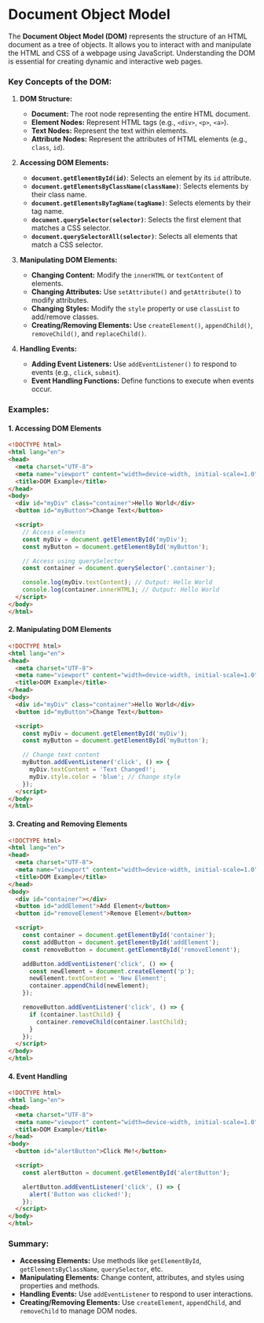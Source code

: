 # Document Object Model

The **Document Object Model (DOM)** represents the structure of an HTML document as a tree of objects. It allows you to interact with and manipulate the HTML and CSS of a webpage using JavaScript. Understanding the DOM is essential for creating dynamic and interactive web pages.

### Key Concepts of the DOM:

1. **DOM Structure:**
   - **Document:** The root node representing the entire HTML document.
   - **Element Nodes:** Represent HTML tags (e.g., `<div>`, `<p>`, `<a>`).
   - **Text Nodes:** Represent the text within elements.
   - **Attribute Nodes:** Represent the attributes of HTML elements (e.g., `class`, `id`).

2. **Accessing DOM Elements:**
   - **`document.getElementById(id)`**: Selects an element by its `id` attribute.
   - **`document.getElementsByClassName(className)`**: Selects elements by their class name.
   - **`document.getElementsByTagName(tagName)`**: Selects elements by their tag name.
   - **`document.querySelector(selector)`**: Selects the first element that matches a CSS selector.
   - **`document.querySelectorAll(selector)`**: Selects all elements that match a CSS selector.

3. **Manipulating DOM Elements:**
   - **Changing Content:** Modify the `innerHTML` or `textContent` of elements.
   - **Changing Attributes:** Use `setAttribute()` and `getAttribute()` to modify attributes.
   - **Changing Styles:** Modify the `style` property or use `classList` to add/remove classes.
   - **Creating/Removing Elements:** Use `createElement()`, `appendChild()`, `removeChild()`, and `replaceChild()`.

4. **Handling Events:**
   - **Adding Event Listeners:** Use `addEventListener()` to respond to events (e.g., `click`, `submit`).
   - **Event Handling Functions:** Define functions to execute when events occur.

### Examples:

#### 1. **Accessing DOM Elements**

```html
<!DOCTYPE html>
<html lang="en">
<head>
  <meta charset="UTF-8">
  <meta name="viewport" content="width=device-width, initial-scale=1.0">
  <title>DOM Example</title>
</head>
<body>
  <div id="myDiv" class="container">Hello World</div>
  <button id="myButton">Change Text</button>

  <script>
    // Access elements
    const myDiv = document.getElementById('myDiv');
    const myButton = document.getElementById('myButton');

    // Access using querySelector
    const container = document.querySelector('.container');

    console.log(myDiv.textContent); // Output: Hello World
    console.log(container.innerHTML); // Output: Hello World
  </script>
</body>
</html>
```

#### 2. **Manipulating DOM Elements**

```html
<!DOCTYPE html>
<html lang="en">
<head>
  <meta charset="UTF-8">
  <meta name="viewport" content="width=device-width, initial-scale=1.0">
  <title>DOM Example</title>
</head>
<body>
  <div id="myDiv" class="container">Hello World</div>
  <button id="myButton">Change Text</button>

  <script>
    const myDiv = document.getElementById('myDiv');
    const myButton = document.getElementById('myButton');

    // Change text content
    myButton.addEventListener('click', () => {
      myDiv.textContent = 'Text Changed!';
      myDiv.style.color = 'blue'; // Change style
    });
  </script>
</body>
</html>
```

#### 3. **Creating and Removing Elements**

```html
<!DOCTYPE html>
<html lang="en">
<head>
  <meta charset="UTF-8">
  <meta name="viewport" content="width=device-width, initial-scale=1.0">
  <title>DOM Example</title>
</head>
<body>
  <div id="container"></div>
  <button id="addElement">Add Element</button>
  <button id="removeElement">Remove Element</button>

  <script>
    const container = document.getElementById('container');
    const addButton = document.getElementById('addElement');
    const removeButton = document.getElementById('removeElement');

    addButton.addEventListener('click', () => {
      const newElement = document.createElement('p');
      newElement.textContent = 'New Element';
      container.appendChild(newElement);
    });

    removeButton.addEventListener('click', () => {
      if (container.lastChild) {
        container.removeChild(container.lastChild);
      }
    });
  </script>
</body>
</html>
```

#### 4. **Event Handling**

```html
<!DOCTYPE html>
<html lang="en">
<head>
  <meta charset="UTF-8">
  <meta name="viewport" content="width=device-width, initial-scale=1.0">
  <title>DOM Example</title>
</head>
<body>
  <button id="alertButton">Click Me!</button>

  <script>
    const alertButton = document.getElementById('alertButton');

    alertButton.addEventListener('click', () => {
      alert('Button was clicked!');
    });
  </script>
</body>
</html>
```

### Summary:

- **Accessing Elements:** Use methods like `getElementById`, `getElementsByClassName`, `querySelector`, etc.
- **Manipulating Elements:** Change content, attributes, and styles using properties and methods.
- **Handling Events:** Use `addEventListener` to respond to user interactions.
- **Creating/Removing Elements:** Use `createElement`, `appendChild`, and `removeChild` to manage DOM nodes.